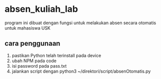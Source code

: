 # absen_kuliah_lab

program ini dibuat dengan fungsi untuk melakukan absen secara otomatis
untuk mahasiswa USK

## cara penggunaan
1. pastikan Python telah terinstall pada device
2. ubah NPM pada code
3. isi password pada pass.txt
4. jalankan script dengan python3 ~/direktori/script/absenOtomatis.py
